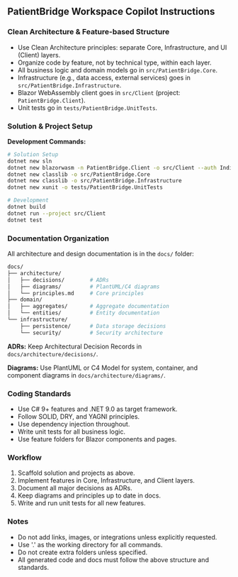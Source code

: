 ## PatientBridge Workspace Copilot Instructions

### Clean Architecture & Feature-based Structure

- Use Clean Architecture principles: separate Core, Infrastructure, and UI (Client) layers.
- Organize code by feature, not by technical type, within each layer.
- All business logic and domain models go in `src/PatientBridge.Core`.
- Infrastructure (e.g., data access, external services) goes in `src/PatientBridge.Infrastructure`.
- Blazor WebAssembly client goes in `src/Client` (project: `PatientBridge.Client`).
- Unit tests go in `tests/PatientBridge.UnitTests`.

### Solution & Project Setup

**Development Commands:**

```bash
# Solution Setup
dotnet new sln
dotnet new blazorwasm -n PatientBridge.Client -o src/Client --auth IndividualB2C -p -e -f net9.0
dotnet new classlib -o src/PatientBridge.Core
dotnet new classlib -o src/PatientBridge.Infrastructure
dotnet new xunit -o tests/PatientBridge.UnitTests

# Development
dotnet build
dotnet run --project src/Client
dotnet test
```

### Documentation Organization

All architecture and design documentation is in the `docs/` folder:

```bash
docs/
├── architecture/
│   ├── decisions/        # ADRs
│   ├── diagrams/         # PlantUML/C4 diagrams
│   └── principles.md     # Core principles
├── domain/
│   ├── aggregates/       # Aggregate documentation
│   └── entities/         # Entity documentation
└── infrastructure/
    ├── persistence/      # Data storage decisions
    └── security/         # Security architecture
```

**ADRs:**
Keep Architectural Decision Records in `docs/architecture/decisions/`.

**Diagrams:**
Use PlantUML or C4 Model for system, container, and component diagrams in `docs/architecture/diagrams/`.

### Coding Standards

- Use C# 9+ features and .NET 9.0 as target framework.
- Follow SOLID, DRY, and YAGNI principles.
- Use dependency injection throughout.
- Write unit tests for all business logic.
- Use feature folders for Blazor components and pages.

### Workflow

1. Scaffold solution and projects as above.
2. Implement features in Core, Infrastructure, and Client layers.
3. Document all major decisions as ADRs.
4. Keep diagrams and principles up to date in docs.
5. Write and run unit tests for all new features.

### Notes

- Do not add links, images, or integrations unless explicitly requested.
- Use '.' as the working directory for all commands.
- Do not create extra folders unless specified.
- All generated code and docs must follow the above structure and standards.
